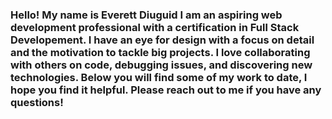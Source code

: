 ### Hello! My name is Everett Diuguid I am an aspiring web development professional with a certification in Full Stack Developement.  I have an eye for design with a focus on detail and the motivation to tackle big projects.  I love collaborating with others on code, debugging issues, and discovering new technologies.  Below you will find some of my work to date, I hope you find it helpful.  Please reach out to me if you have any questions!

<!--
**diuguide/diuguide** is a ✨ _special_ ✨ repository because its `README.md` (this file) appears on your GitHub profile.

Here are some ideas to get you started:

- 🔭 I’m currently working on ...
- 🌱 I’m currently learning ...
- 👯 I’m looking to collaborate on ...
- 🤔 I’m looking for help with ...
- 💬 Ask me about ...
- 📫 How to reach me: ...
- 😄 Pronouns: ...
- ⚡ Fun fact: ...
-->
